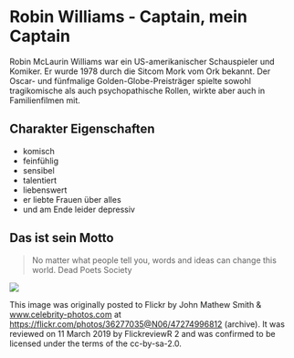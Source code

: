 # Robin Williams - Captain, mein Captain

Robin McLaurin Williams war ein US-amerikanischer Schauspieler und Komiker. Er wurde 1978 durch die Sitcom Mork vom Ork bekannt. Der Oscar- und fünfmalige Golden-Globe-Preisträger spielte sowohl tragikomische als auch psychopathische Rollen, wirkte aber auch in Familienfilmen mit. 

## Charakter Eigenschaften

* komisch 
* feinfühlig
* sensibel
* talentiert
* liebenswert 
* er liebte Frauen über alles
* und am Ende leider depressiv

## Das ist sein Motto

> No matter what people tell you, words and ideas can change this world. 
> Dead Poets Society

<img src="https://www.flickr.com/photos/kingkongphoto/47274996812/"/>

This image was originally posted to Flickr by John Mathew Smith & www.celebrity-photos.com at https://flickr.com/photos/36277035@N06/47274996812 (archive). It was reviewed on 11 March 2019 by FlickreviewR 2 and was confirmed to be licensed under the terms of the cc-by-sa-2.0. 